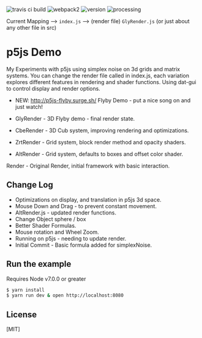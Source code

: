 ![travis ci build](https://travis-ci.org/pjkarlik/p5js.svg?branch=master)
![webpack2](https://img.shields.io/badge/webpack-2.0-brightgreen.svg) ![version](https://img.shields.io/badge/version-0.1.0-yellow.svg) ![processing](https://img.shields.io/badge/p5js-0.5.11-blue.svg)

  Current Mapping --> ```index.js``` --> (render file) ```GlyRender.js``` (or just about any other file in src)

# p5js Demo
  My Experiments with p5js using simplex noise on 3d grids and matrix systems.
  You can change the render file called in index.js, each variation
  explores different features in rendering and shader functions. Using dat-gui
  to control display and render options.

  * NEW: http://p5js-flyby.surge.sh/ Flyby Demo - put a nice song on and just watch!


  * GlyRender - 3D Flyby demo - final render state.

  * CbeRender - 3D Cub system, improving rendering and optimizations.

  * ZrtRender - Grid system, block render method and opacity shaders.

  * AltRender - Grid system, defaults to boxes and offset color shader.


  Render - Original Render, initial framework with basic interaction.

## Change Log
  * Optimizations on display, and translation in p5js 3d space.
  * Mouse Down and Drag - to prevent constant movement.
  * AltRender.js - updated render functions.
  * Change Object sphere / box
  * Better Shader Formulas.
  * Mouse rotation and Wheel Zoom.
  * Running on p5js - needing to update render.
  * Initial Commit - Basic formula added for simplexNoise.

## Run the example
  Requires Node v7.0.0 or greater

```bash
$ yarn install
$ yarn run dev & open http://localhost:8080
```

## License

[MIT]
